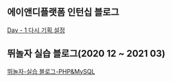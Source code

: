 
## 에이앤디플랫폼 인턴십 블로그
  [Day - 1 다시 기획,설정](post/internship/day1.md)
## 뛰놀자 실습 블로그(2020 12 ~ 2021 03)
  [뛰놀자-실습 블로그-PHP&MySQL](ttinolja_tutorial.md)

